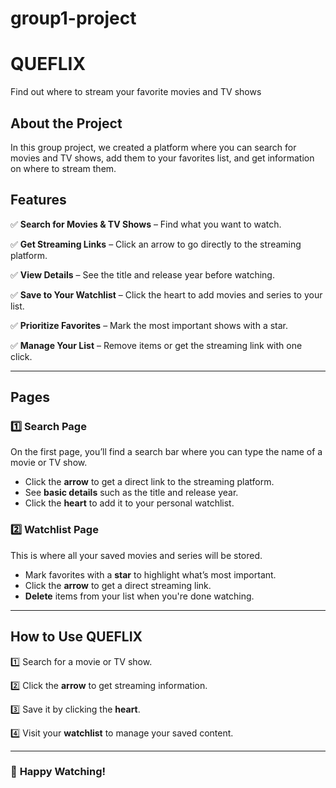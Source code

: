 # group1-project

# **QUEFLIX**

Find out where to stream your favorite movies and TV shows

## **About the Project**

In this group project, we created a platform where you can search for movies and TV shows, add them to your favorites list, and get information on where to stream them.

## **Features**

✅ **Search for Movies & TV Shows** – Find what you want to watch.

✅ **Get Streaming Links** – Click an arrow to go directly to the streaming platform.

✅ **View Details** – See the title and release year before watching.

✅ **Save to Your Watchlist** – Click the heart to add movies and series to your list.

✅ **Prioritize Favorites** – Mark the most important shows with a star.

✅ **Manage Your List** – Remove items or get the streaming link with one click.

---

## **Pages**

### **1️⃣ Search Page**

On the first page, you’ll find a search bar where you can type the name of a movie or TV show.

- Click the **arrow** to get a direct link to the streaming platform.
- See **basic details** such as the title and release year.
- Click the **heart** to add it to your personal watchlist.

### **2️⃣ Watchlist Page**

This is where all your saved movies and series will be stored.

- Mark favorites with a **star** to highlight what’s most important.
- Click the **arrow** to get a direct streaming link.
- **Delete** items from your list when you're done watching.

---

## **How to Use QUEFLIX**

1️⃣ Search for a movie or TV show.

2️⃣ Click the **arrow** to get streaming information.

3️⃣ Save it by clicking the **heart**.

4️⃣ Visit your **watchlist** to manage your saved content.

---

### 🚀 **Happy Watching!**
